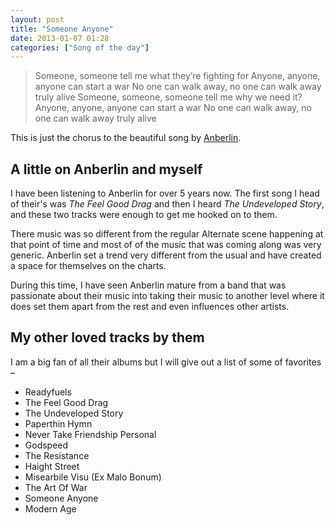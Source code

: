 ```yaml
---
layout: post
title: "Someone Anyone"
date: 2013-01-07 01:28
categories: ["Song of the day"]
---
```

<blockquote>
Someone, someone tell me what they’re fighting for
Anyone, anyone, anyone can start a war
No one can walk away, no one can walk away truly alive
Someone, someone, someone tell me why we need it?
Anyone, anyone, anyone can start a war
No one can walk away, no one can walk away truly alive
</blockquote>

This is just the chorus to the beautiful song by [Anberlin](http://anberlin.com).

## A little on Anberlin and myself

I have been listening to Anberlin for over 5 years now. The first song I head of their's was _The Feel Good Drag_ and then I heard _The Undeveloped Story_, and these two tracks were enough to get me hooked on to them.

There music was so different from the regular Alternate scene happening at that point of time and most of of the music that was coming along was very generic. Anberlin set a trend very different from the usual and have created a space for themselves on the charts.

During this time, I have seen Anberlin mature from a band that was passionate about their music into taking their music to another level where it does set them apart from the rest and even influences other artists.

## My other loved tracks by them

I am a big fan of all their albums but I will give out a list of some of favorites &ndash;

* Readyfuels
* The Feel Good Drag
* The Undeveloped Story
* Paperthin Hymn
* Never Take Friendship Personal
* Godspeed
* The Resistance
* Haight Street
* Misearbile Visu (Ex Malo Bonum)
* The Art Of War
* Someone Anyone
* Modern Age